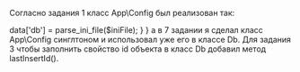 Согласно задания 1 класс App\Config был реализован так:
<?php
namespace App;
class Config
{
    public $data = [];
    function __construct($iniFile)
    {
        $this->data['db'] = parse_ini_file($iniFile);
    }
}

а в 7 задании я сделал класс App\Config синглтоном и использовал уже его в классе Db.

Для задания 3 чтобы заполнить свойство id объекта в класс Db добавил метод lastInsertId().